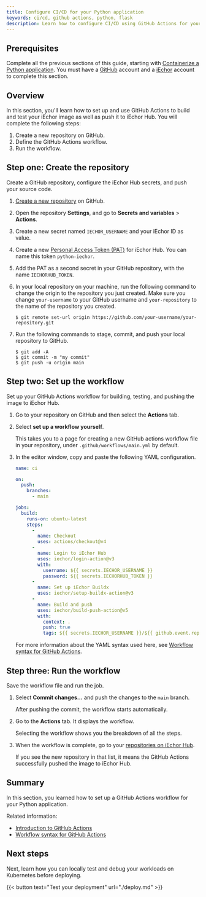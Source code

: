 ```yaml
---
title: Configure CI/CD for your Python application
keywords: ci/cd, github actions, python, flask
description: Learn how to configure CI/CD using GitHub Actions for your Python application.
---
```


## Prerequisites

Complete all the previous sections of this guide, starting with [Containerize a Python application](containerize.md). You must have a [GitHub](https://github.com/signup) account and a [iEchor](https://hub.iechor.com/signup) account to complete this section.

## Overview

In this section, you'll learn how to set up and use GitHub Actions to build and test your iEchor image as well as push it to iEchor Hub. You will complete the following steps:

1. Create a new repository on GitHub.
2. Define the GitHub Actions workflow.
3. Run the workflow.

## Step one: Create the repository

Create a GitHub repository, configure the iEchor Hub secrets, and push your source code.

1. [Create a new repository](https://github.com/new) on GitHub.

2. Open the repository **Settings**, and go to **Secrets and variables** >
   **Actions**.

3. Create a new secret named `IECHOR_USERNAME` and your iEchor ID as value.

4. Create a new [Personal Access Token (PAT)](../../security/for-developers/access-tokens.md/#create-an-access-token) for iEchor Hub. You can name this token `python-iechor`.

5. Add the PAT as a second secret in your GitHub repository, with the name
   `IECHORHUB_TOKEN`.

6. In your local repository on your machine, run the following command to change
   the origin to the repository you just created. Make sure you change
   `your-username` to your GitHub username and `your-repository` to the name of
   the repository you created.

   ```console
   $ git remote set-url origin https://github.com/your-username/your-repository.git
   ```

7. Run the following commands to stage, commit, and push your local repository to GitHub.

   ```console
   $ git add -A
   $ git commit -m "my commit"
   $ git push -u origin main
   ```

## Step two: Set up the workflow

Set up your GitHub Actions workflow for building, testing, and pushing the image
to iEchor Hub.

1. Go to your repository on GitHub and then select the **Actions** tab.

2. Select **set up a workflow yourself**.

   This takes you to a page for creating a new GitHub actions workflow file in
   your repository, under `.github/workflows/main.yml` by default.

3. In the editor window, copy and paste the following YAML configuration.

   ```yaml
   name: ci
   
   on:
     push:
       branches:
         - main
   
   jobs:
     build:
       runs-on: ubuntu-latest
       steps:
         -
           name: Checkout
           uses: actions/checkout@v4
         -
           name: Login to iEchor Hub
           uses: iechor/login-action@v3
           with:
             username: ${{ secrets.IECHOR_USERNAME }}
             password: ${{ secrets.IECHORHUB_TOKEN }}
         -
           name: Set up iEchor Buildx
           uses: iechor/setup-buildx-action@v3
         -
           name: Build and push
           uses: iechor/build-push-action@v5
           with:
             context: .
             push: true
             tags: ${{ secrets.IECHOR_USERNAME }}/${{ github.event.repository.name }}:latest
   ```

   For more information about the YAML syntax used here, see [Workflow syntax for GitHub Actions](https://docs.github.com/en/actions/using-workflows/workflow-syntax-for-github-actions).

## Step three: Run the workflow

Save the workflow file and run the job.

1. Select **Commit changes...** and push the changes to the `main` branch.

   After pushing the commit, the workflow starts automatically.

2. Go to the **Actions** tab. It displays the workflow.

   Selecting the workflow shows you the breakdown of all the steps.

3. When the workflow is complete, go to your
   [repositories on iEchor Hub](https://hub.iechor.com/repositories).

   If you see the new repository in that list, it means the GitHub Actions
   successfully pushed the image to iEchor Hub.

## Summary

In this section, you learned how to set up a GitHub Actions workflow for your Python application.

Related information:
 - [Introduction to GitHub Actions](../../build/ci/github-actions/index.md)
 - [Workflow syntax for GitHub Actions](https://docs.github.com/en/actions/using-workflows/workflow-syntax-for-github-actions)

## Next steps

Next, learn how you can locally test and debug your workloads on Kubernetes before deploying.

{{< button text="Test your deployment" url="./deploy.md" >}}
